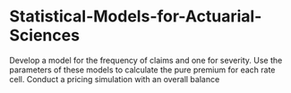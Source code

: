 # Statistical-Models-for-Actuarial-Sciences
Develop a model for the frequency of claims and one for severity. Use the parameters of these models to calculate the pure premium for each rate cell. Conduct a pricing simulation with an overall balance
